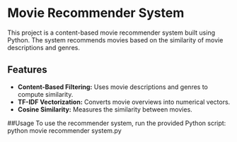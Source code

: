 # Movie Recommender System

This project is a content-based movie recommender system built using Python. The system recommends movies based on the similarity of movie descriptions and genres.

## Features

- **Content-Based Filtering:** Uses movie descriptions and genres to compute similarity.
- **TF-IDF Vectorization:** Converts movie overviews into numerical vectors.
- **Cosine Similarity:** Measures the similarity between movies.

##Usage
To use the recommender system, run the provided Python script:
python movie recommender system.py
